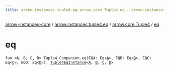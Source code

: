 ```yaml
---
title: arrow.instances.tuple4.eq.arrow.core.Tuple4.eq - arrow-instances-core
---
```


[arrow-instances-core](../../index.html) / [arrow.instances.tuple4.eq](../index.html) / [arrow.core.Tuple4](index.html) / [eq](./eq.html)

# eq

`fun <A, B, C, D> Tuple4.Companion.eq(EQA: Eq<`[`A`](eq.html#A)`>, EQB: Eq<`[`B`](eq.html#B)`>, EQC: Eq<`[`C`](eq.html#C)`>, EQD: Eq<`[`D`](eq.html#D)`>): `[`Tuple4EqInstance`](../../arrow.instances/-tuple4-eq-instance/index.html)`<`[`A`](eq.html#A)`, `[`B`](eq.html#B)`, `[`C`](eq.html#C)`, `[`D`](eq.html#D)`>`